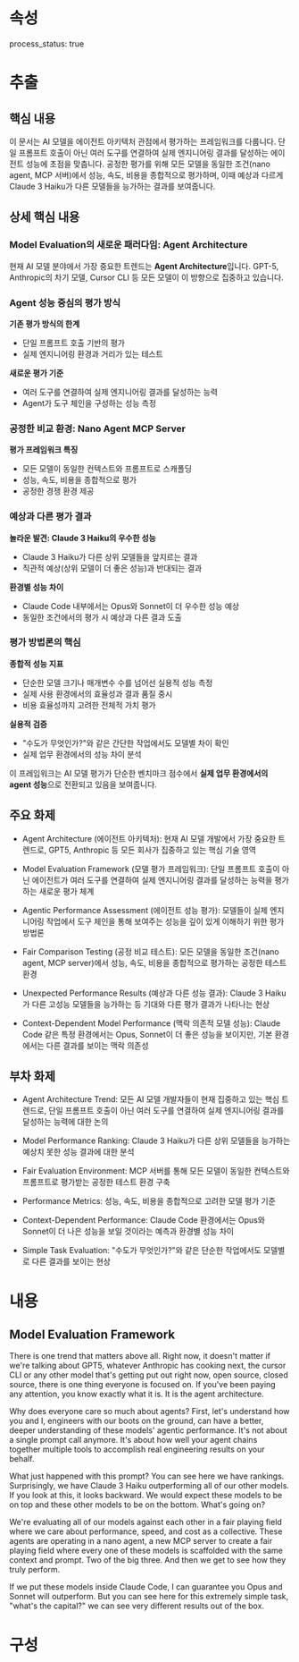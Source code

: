# 속성
process_status: true

# 추출

## 핵심 내용
이 문서는 AI 모델을 에이전트 아키텍처 관점에서 평가하는 프레임워크를 다룹니다. 단일 프롬프트 호출이 아닌 여러 도구를 연결하여 실제 엔지니어링 결과를 달성하는 에이전트 성능에 초점을 맞춥니다. 공정한 평가를 위해 모든 모델을 동일한 조건(nano agent, MCP 서버)에서 성능, 속도, 비용을 종합적으로 평가하며, 이때 예상과 다르게 Claude 3 Haiku가 다른 모델들을 능가하는 결과를 보여줍니다.

## 상세 핵심 내용
### Model Evaluation의 새로운 패러다임: Agent Architecture

현재 AI 모델 분야에서 가장 중요한 트렌드는 **Agent Architecture**입니다. GPT-5, Anthropic의 차기 모델, Cursor CLI 등 모든 모델이 이 방향으로 집중하고 있습니다.

### Agent 성능 중심의 평가 방식

**기존 평가 방식의 한계**
- 단일 프롬프트 호출 기반의 평가
- 실제 엔지니어링 환경과 거리가 있는 테스트

**새로운 평가 기준**
- 여러 도구를 연결하여 실제 엔지니어링 결과를 달성하는 능력
- Agent가 도구 체인을 구성하는 성능 측정

### 공정한 비교 환경: Nano Agent MCP Server

**평가 프레임워크 특징**
- 모든 모델이 동일한 컨텍스트와 프롬프트로 스캐폴딩
- 성능, 속도, 비용을 종합적으로 평가
- 공정한 경쟁 환경 제공

### 예상과 다른 평가 결과

**놀라운 발견: Claude 3 Haiku의 우수한 성능**
- Claude 3 Haiku가 다른 상위 모델들을 앞지르는 결과
- 직관적 예상(상위 모델이 더 좋은 성능)과 반대되는 결과

**환경별 성능 차이**
- Claude Code 내부에서는 Opus와 Sonnet이 더 우수한 성능 예상
- 동일한 조건에서의 평가 시 예상과 다른 결과 도출

### 평가 방법론의 핵심

**종합적 성능 지표**
- 단순한 모델 크기나 매개변수 수를 넘어선 실용적 성능 측정
- 실제 사용 환경에서의 효율성과 결과 품질 중시
- 비용 효율성까지 고려한 전체적 가치 평가

**실용적 검증**
- "수도가 무엇인가?"와 같은 간단한 작업에서도 모델별 차이 확인
- 실제 업무 환경에서의 성능 차이 분석

이 프레임워크는 AI 모델 평가가 단순한 벤치마크 점수에서 **실제 업무 환경에서의 agent 성능**으로 전환되고 있음을 보여줍니다.

## 주요 화제
- Agent Architecture (에이전트 아키텍처): 현재 AI 모델 개발에서 가장 중요한 트렌드로, GPT5, Anthropic 등 모든 회사가 집중하고 있는 핵심 기술 영역

- Model Evaluation Framework (모델 평가 프레임워크): 단일 프롬프트 호출이 아닌 에이전트가 여러 도구를 연결하여 실제 엔지니어링 결과를 달성하는 능력을 평가하는 새로운 평가 체계

- Agentic Performance Assessment (에이전트 성능 평가): 모델들이 실제 엔지니어링 작업에서 도구 체인을 통해 보여주는 성능을 깊이 있게 이해하기 위한 평가 방법론

- Fair Comparison Testing (공정 비교 테스트): 모든 모델을 동일한 조건(nano agent, MCP server)에서 성능, 속도, 비용을 종합적으로 평가하는 공정한 테스트 환경

- Unexpected Performance Results (예상과 다른 성능 결과): Claude 3 Haiku가 다른 고성능 모델들을 능가하는 등 기대와 다른 평가 결과가 나타나는 현상

- Context-Dependent Model Performance (맥락 의존적 모델 성능): Claude Code 같은 특정 환경에서는 Opus, Sonnet이 더 좋은 성능을 보이지만, 기본 환경에서는 다른 결과를 보이는 맥락 의존성

## 부차 화제
- Agent Architecture Trend: 모든 AI 모델 개발자들이 현재 집중하고 있는 핵심 트렌드로, 단일 프롬프트 호출이 아닌 여러 도구를 연결하여 실제 엔지니어링 결과를 달성하는 능력에 대한 논의

- Model Performance Ranking: Claude 3 Haiku가 다른 상위 모델들을 능가하는 예상치 못한 성능 결과에 대한 분석

- Fair Evaluation Environment: MCP 서버를 통해 모든 모델이 동일한 컨텍스트와 프롬프트로 평가받는 공정한 테스트 환경 구축

- Performance Metrics: 성능, 속도, 비용을 종합적으로 고려한 모델 평가 기준

- Context-Dependent Performance: Claude Code 환경에서는 Opus와 Sonnet이 더 나은 성능을 보일 것이라는 예측과 환경별 성능 차이

- Simple Task Evaluation: "수도가 무엇인가?"와 같은 단순한 작업에서도 모델별로 다른 결과를 보이는 현상

# 내용
## Model Evaluation Framework

There is one trend that matters above all. Right now, it doesn't matter if we're talking about GPT5, whatever Anthropic has cooking next, the cursor CLI or any other model that's getting put out right now, open source, closed source, there is one thing everyone is focused on. If you've been paying any attention, you know exactly what it is. It is the agent architecture.

Why does everyone care so much about agents? First, let's understand how you and I, engineers with our boots on the ground, can have a better, deeper understanding of these models' agentic performance. It's not about a single prompt call anymore. It's about how well your agent chains together multiple tools to accomplish real engineering results on your behalf.

What just happened with this prompt? You can see here we have rankings. Surprisingly, we have Claude 3 Haiku outperforming all of our other models. If you look at this, it looks backward. We would expect these models to be on top and these other models to be on the bottom. What's going on?

We're evaluating all of our models against each other in a fair playing field where we care about performance, speed, and cost as a collective. These agents are operating in a nano agent, a new MCP server to create a fair playing field where every one of these models is scaffolded with the same context and prompt. Two of the big three. And then we get to see how they truly perform.

If we put these models inside Claude Code, I can guarantee you Opus and Sonnet will outperform. But you can see here for this extremely simple task, "what's the capital?" we can see very different results out of the box.

# 구성
